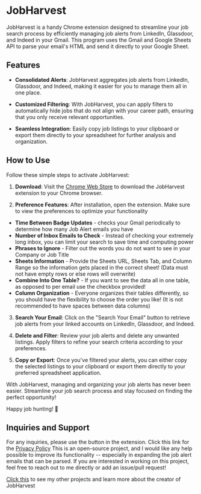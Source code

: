 # JobHarvest

JobHarvest is a handy Chrome extension designed to streamline your job search process by efficiently managing job alerts from LinkedIn, Glassdoor, and Indeed in your Gmail. This program uses the Gmail and Google Sheets API to parse your email's HTML and send it directly to your Google Sheet.

## Features

- **Consolidated Alerts**: JobHarvest aggregates job alerts from LinkedIn, Glassdoor, and Indeed, making it easier for you to manage them all in one place.
  
- **Customized Filtering**: With JobHarvest, you can apply filters to automatically hide jobs that do not align with your career path, ensuring that you only receive relevant opportunities.
  
- **Seamless Integration**: Easily copy job listings to your clipboard or export them directly to your spreadsheet for further analysis and organization.

## How to Use

Follow these simple steps to activate JobHarvest:

1. **Download**: Visit the [Chrome Web Store](https://chromewebstore.google.com/detail/jobharvest/hdakckfgkfmgphnldhhajbibmfhnfcig) to download the JobHarvest extension to your Chrome browser.
  
2. **Preference Features**: After installation, open the extension. Make sure to view the preferences to optimize your functionality
  - **Time Between Badge Updates** - checks your Gmail periodically to determine how many Job Alert emails you have
 - **Number of Inbox Emails to Check** - Instead of checking your extremely long inbox, you can limit your search to save time and computing power
 - **Phrases to Ignore** - Filter out the words you do not want to see in your Company or Job Title
- **Sheets Information** - Provide the Sheets URL, Sheets Tab, and Column Range so the information gets placed in the correct sheet! (Data must not have empty rows or else rows will overwrite)
- **Combine Into One Table?** - If you want to see the data all in one table, as opposed to per email use the checkbox provided!
- **Column Organization** - Everyone organizes their tables differently, so you should have the flexibility to choose the order you like! (It is not recommended to have spaces between data columns)
  
3. **Search Your Email**: Click on the "Search Your Email" button to retrieve job alerts from your linked accounts on LinkedIn, Glassdoor, and Indeed.
  
4. **Delete and Filter**: Review your job alerts and delete any unwanted listings. Apply filters to refine your search criteria according to your preferences.
  
5. **Copy or Export**: Once you've filtered your alerts, you can either copy the selected listings to your clipboard or export them directly to your preferred spreadsheet application.

With JobHarvest, managing and organizing your job alerts has never been easier. Streamline your job search process and stay focused on finding the perfect opportunity!

Happy job hunting! 🌟

## Inquiries and Support

For any inquiries, please use the button in the extension. Click this link for the [Privacy Policy](https://www.jaredscottcohen.com/job-harvest)
This is an open-source project, and I would like any help possible to improve its functionality -- especially in expanding the job alert emails that can be parsed. If you are interested in working on this project, feel free to reach out to me directly or add an issue/pull request!

[Click this](https://www.jaredscottcohen.com/) to see my other projects and learn more about the creator of JobHarvest


